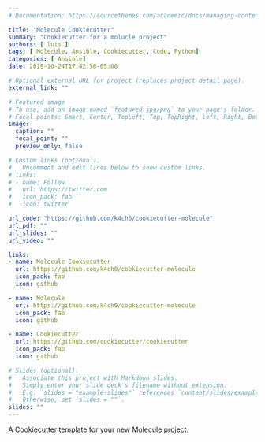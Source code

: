 ```yaml
---
# Documentation: https://sourcethemes.com/academic/docs/managing-content/

title: "Molecule Cookiecutter"
summary: "Cookiecutter for a molucle project"
authors: [ luis ]
tags: [ Molecule, Ansible, Cookiecutter, Code, Python]
categories: [ Ansible]
date: 2019-10-24T17:42:56-05:00

# Optional external URL for project (replaces project detail page).
external_link: ""

# Featured image
# To use, add an image named `featured.jpg/png` to your page's folder.
# Focal points: Smart, Center, TopLeft, Top, TopRight, Left, Right, BottomLeft, Bottom, BottomRight.
image:
  caption: ""
  focal_point: ""
  preview_only: false

# Custom links (optional).
#   Uncomment and edit lines below to show custom links.
# links:
# - name: Follow
#   url: https://twitter.com
#   icon_pack: fab
#   icon: twitter

url_code: "https://github.com/k4ch0/cookiecutter-molecule"
url_pdf: ""
url_slides: ""
url_video: ""

links:
- name: Molecule Cookiecutter
  url: https://github.com/k4ch0/cookiecutter-molecule
  icon_pack: fab
  icon: github

- name: Molecule
  url: https://github.com/k4ch0/cookiecutter-molecule
  icon_pack: fab
  icon: github

- name: Cookiecutter
  url: https://github.com/cookiecutter/cookiecutter
  icon_pack: fab
  icon: github

# Slides (optional).
#   Associate this project with Markdown slides.
#   Simply enter your slide deck's filename without extension.
#   E.g. `slides = "example-slides"` references `content/slides/example-slides.md`.
#   Otherwise, set `slides = ""`.
slides: ""
---
```


A Cookiecutter template for your new Molecule project.
